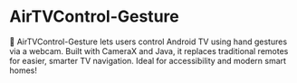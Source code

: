 # AirTVControl-Gesture
🚀 AirTVControl-Gesture lets users control Android TV using hand gestures via a webcam. Built with CameraX and Java, it replaces traditional remotes for easier, smarter TV navigation. Ideal for accessibility and modern smart homes!
